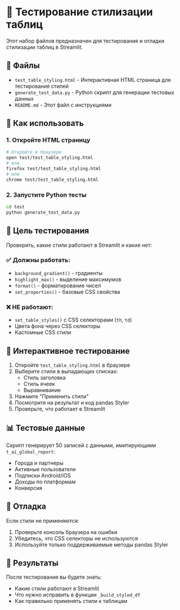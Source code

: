 # 🧪 Тестирование стилизации таблиц

Этот набор файлов предназначен для тестирования и отладки стилизации таблиц в Streamlit.

## 📁 Файлы

- `test_table_styling.html` - Интерактивная HTML страница для тестирования стилей
- `generate_test_data.py` - Python скрипт для генерации тестовых данных
- `README.md` - Этот файл с инструкциями

## 🚀 Как использовать

### 1. Откройте HTML страницу
```bash
# Откройте в браузере
open test/test_table_styling.html
# или
firefox test/test_table_styling.html
# или
chrome test/test_table_styling.html
```

### 2. Запустите Python тесты
```bash
cd test
python generate_test_data.py
```

## 🎯 Цель тестирования

Проверить, какие стили работают в Streamlit и какие нет:

### ✅ Должны работать:
- `background_gradient()` - градиенты
- `highlight_max()` - выделение максимумов  
- `format()` - форматирование чисел
- `set_properties()` - базовые CSS свойства

### ❌ НЕ работают:
- `set_table_styles()` с CSS селекторами (`th`, `td`)
- Цвета фона через CSS селекторы
- Кастомные CSS стили

## 🔧 Интерактивное тестирование

1. Откройте `test_table_styling.html` в браузере
2. Выберите стили в выпадающих списках:
   - Стиль заголовка
   - Стиль ячеек  
   - Выравнивание
3. Нажмите "Применить стили"
4. Посмотрите на результат и код pandas Styler
5. Проверьте, что работает в Streamlit

## 📊 Тестовые данные

Скрипт генерирует 50 записей с данными, имитирующими `t_ai_global_report`:
- Города и партнеры
- Активные пользователи
- Подписки Android/iOS
- Доходы по платформам
- Конверсия

## 🐛 Отладка

Если стили не применяются:
1. Проверьте консоль браузера на ошибки
2. Убедитесь, что CSS селекторы не используются
3. Используйте только поддерживаемые методы pandas Styler

## 📝 Результаты

После тестирования вы будете знать:
- Какие стили работают в Streamlit
- Что нужно исправить в функции `_build_styled_df`
- Как правильно применять стили к таблицам
